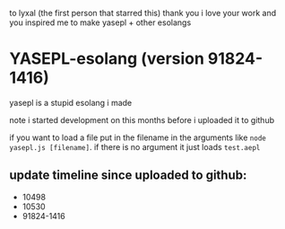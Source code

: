 to lyxal (the first person that starred this) thank you i love your work and you inspired me to make yasepl + other esolangs

# YASEPL-esolang (version 91824-1416)
yasepl is a stupid esolang i made

note i started development on this months before i uploaded it to github


if you want to load a file put in the filename in the arguments like `node yasepl.js [filename]`. if there is no argument it just loads `test.aepl`

## update timeline since uploaded to github:

- 10498
- 10530
- 91824-1416
